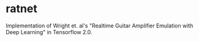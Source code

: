# ratnet
Implementation of Wright et. al's "Realtime Guitar Amplifier Emulation with Deep Learning" in Tensorflow 2.0.

